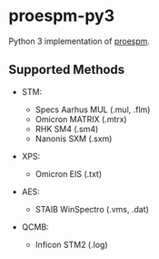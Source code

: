 # proespm-py3

Python 3 implementation of [proespm](https://github.com/n-bock/proespm).

## Supported Methods

- STM:

  - Specs Aarhus MUL (.mul, .flm)
  - Omicron MATRIX (.mtrx)
  - RHK SM4 (.sm4)
  - Nanonis SXM (.sxm)

- XPS:

  - Omicron EIS (.txt)

- AES:

  - STAIB WinSpectro (.vms, .dat)

- QCMB:

  - Inficon STM2 (.log)
